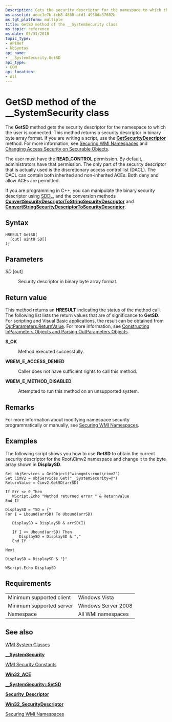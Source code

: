 ```yaml
---
Description: Gets the security descriptor for the namespace to which the user is connected. This method returns a security descriptor in binary byte array format. If you are writing a script, use the GetSecurityDescriptor method.
ms.assetid: aeac1e7b-fcb8-4880-afd1-4950da37602b
ms.tgt_platform: multiple
title: GetSD method of the __SystemSecurity class
ms.topic: reference
ms.date: 05/31/2018
topic_type:
- APIRef
- kbSyntax
api_name:
- __SystemSecurity.GetSD
api_type:
- COM
api_location:
- All
---
```


# GetSD method of the \_\_SystemSecurity class

The **GetSD** method gets the security descriptor for the namespace to which the user is connected. This method returns a security descriptor in binary byte array format. If you are writing a script, use the [**GetSecurityDescriptor**](getsecuritydescriptor-method-in-class---systemsecurity-.md) method. For more information, see [Securing WMI Namespaces](securing-wmi-namespaces.md) and [Changing Access Security on Securable Objects](changing-access-security-on-securable-objects.md).

The user must have the **READ\_CONTROL** permission. By default, administrators have that permission. The only part of the security descriptor that is actually used is the discretionary access control list (DACL). The DACL can contain both inherited and non-inherited ACEs. Both deny and allow ACEs are permitted.

If you are programming in C++, you can manipulate the binary security descriptor using [SDDL](https://docs.microsoft.com/windows/desktop/SecAuthZ/security-descriptor-definition-language), and the conversion methods [**ConvertSecurityDescriptorToStringSecurityDescriptor**](https://docs.microsoft.com/windows/desktop/api/sddl/nf-sddl-convertsecuritydescriptortostringsecuritydescriptora) and [**ConvertStringSecurityDescriptorToSecurityDescriptor**](https://docs.microsoft.com/windows/desktop/api/sddl/nf-sddl-convertstringsecuritydescriptortosecuritydescriptora).

## Syntax


```mof
HRESULT GetSD(
  [out] uint8 SD[]
);
```



## Parameters

<dl> <dt>

*SD* \[out\]
</dt> <dd>

Security descriptor in binary byte array format.

</dd> </dl>

## Return value

This method returns an **HRESULT** indicating the status of the method call. The following list lists the return values that are of significance to **GetSD**. For scripting and Visual Basic applications, the result can be obtained from [OutParameters.ReturnValue](parsing-outparameters-objects.md). For more information, see [Constructing InParameters Objects and Parsing OutParameters Objects](constructing-inparameters-objects-and-parsing-outparameters-objects.md).

<dl> <dt>

**S\_OK**
</dt> <dd>

Method executed successfully.

</dd> <dt>

**WBEM\_E\_ACCESS\_DENIED**
</dt> <dd>

Caller does not have sufficient rights to call this method.

</dd> <dt>

**WBEM\_E\_METHOD\_DISABLED**
</dt> <dd>

Attempted to run this method on an unsupported system.

</dd> </dl>

## Remarks

For more information about modifying namespace security programmatically or manually, see [Securing WMI Namespaces](securing-wmi-namespaces.md).

## Examples

The following script shows you how to use **GetSD** to obtain the current security descriptor for the Root\\Cimv2 namespace and change it to the byte array shown in **DisplaySD**.


```VB
Set objServices = GetObject("winmgmts:root\cimv2")
Set CimV2 = objServices.Get("__SystemSecurity=@")
ReturnValue = Cimv2.GetSD(arrSD)

If Err <> 0 Then
   WScript.Echo "Method returned error " & ReturnValue
End If

DisplaySD = "SD = {"
For I = Lbound(arrSD) To Ubound(arrSD)

   DisplaySD = DisplaySD & arrSD(I)

   If I <> Ubound(arrSD) Then
      DisplaySD = DisplaySD & ","
   End If

Next

DisplaySD = DisplaySD & "}"

WScript.Echo DisplaySD
```



## Requirements



|                                     |                                |
|-------------------------------------|--------------------------------|
| Minimum supported client<br/> | Windows Vista<br/>       |
| Minimum supported server<br/> | Windows Server 2008<br/> |
| Namespace<br/>                | All WMI namespaces<br/>  |



## See also

<dl> <dt>

[WMI System Classes](wmi-system-classes.md)
</dt> <dt>

[**\_\_SystemSecurity**](--systemsecurity.md)
</dt> <dt>

[WMI Security Constants](wmi-security-constants.md)
</dt> <dt>

[**Win32\_ACE**](https://docs.microsoft.com/previous-versions/windows/desktop/secrcw32prov/win32-ace)
</dt> <dt>

[**\_\_SystemSecurity::SetSD**](--systemsecurity-setsd.md)
</dt> <dt>

[**Security\_Descriptor**](https://docs.microsoft.com/windows/desktop/api/winnt/ns-winnt-security_descriptor)
</dt> <dt>

[**Win32\_SecurityDescriptor**](https://docs.microsoft.com/previous-versions/windows/desktop/secrcw32prov/win32-securitydescriptor)
</dt> <dt>

[Securing WMI Namespaces](securing-wmi-namespaces.md)
</dt> </dl>

 

 




